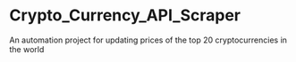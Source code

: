 # Crypto_Currency_API_Scraper
An automation project for updating prices of the top 20 cryptocurrencies in the world
